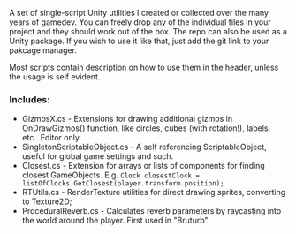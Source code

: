 A set of single-script Unity utilities I created or collected over the many years of gamedev. You can freely drop any of the individual files in your project and they should work out of the box. The repo can also be used as a Unity package. If you wish to use it like that, just add the git link to your pakcage manager.

Most scripts contain description on how to use them in the header, unless the usage is self evident.

### Includes:
* GizmosX.cs - Extensions for drawing additional gizmos in OnDrawGizmos() function, like circles, cubes (with rotation!), labels, etc.. Editor only.
* SingletonScriptableObject.cs - A self referencing ScriptableObject, useful for global game settings and such.
* Closest.cs - Extension for arrays or lists of components for finding closest GameObjects. E.g. `Clock closestClock = listOfClocks.GetClosest(player.transform.position);`
* RTUtils.cs - RenderTexture utilities for direct drawing sprites, converting to Texture2D;
* ProceduralReverb.cs - Calculates reverb parameters by raycasting into the world around the player. First used in "Bruturb"